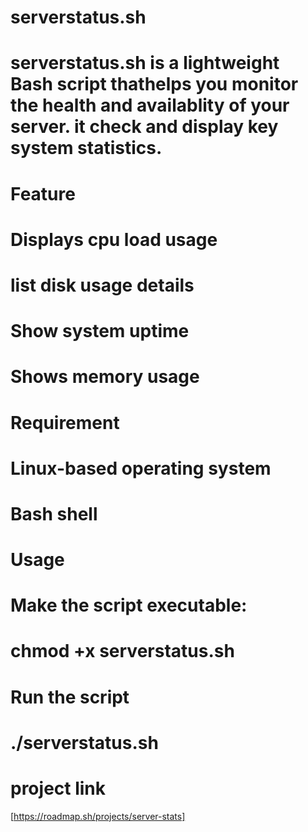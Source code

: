 # serverstatus.sh
# serverstatus.sh is a lightweight Bash script thathelps you monitor the health and availablity of your server. it check and display key system statistics.
 # Feature
 # Displays cpu load usage
 # list disk usage details
 # Show system uptime
 # Shows memory usage

 # Requirement
 # Linux-based operating system
 # Bash shell

 # Usage
 # Make the script executable:

# chmod +x serverstatus.sh

# Run the script
# ./serverstatus.sh

# project link
[https://roadmap.sh/projects/server-stats]

 
